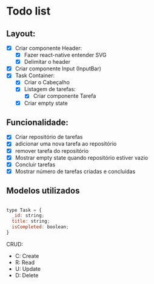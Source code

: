 # Todo list

## Layout:
- [x] Criar componente Header:
  - [x] Fazer react-native entender SVG
  - [x] Delimitar o header 
- [x] Criar componente Input (InputBar)
- [x] Task Container:
  - [x] Criar o Cabeçalho
  - [x] Listagem de tarefas:
    - [x]  Criar componente Tarefa
  - [x] Criar empty state

## Funcionalidade:
  - [x] Criar repositório de tarefas
  - [x] adicionar uma nova tarefa ao repositório
  - [x] remover tarefa do repositório
  - [x] Mostrar empty state quando repositório estiver vazio
  - [x] Concluir tarefas
  - [x] Mostrar número de tarefas criadas e concluídas

## Modelos utilizados

```javascript

type Task = {
  _id: string;
  title: string;
  isCompleted: boolean;
}

```

CRUD:
- C: Create
- R: Read
- U: Update
- D: Delete